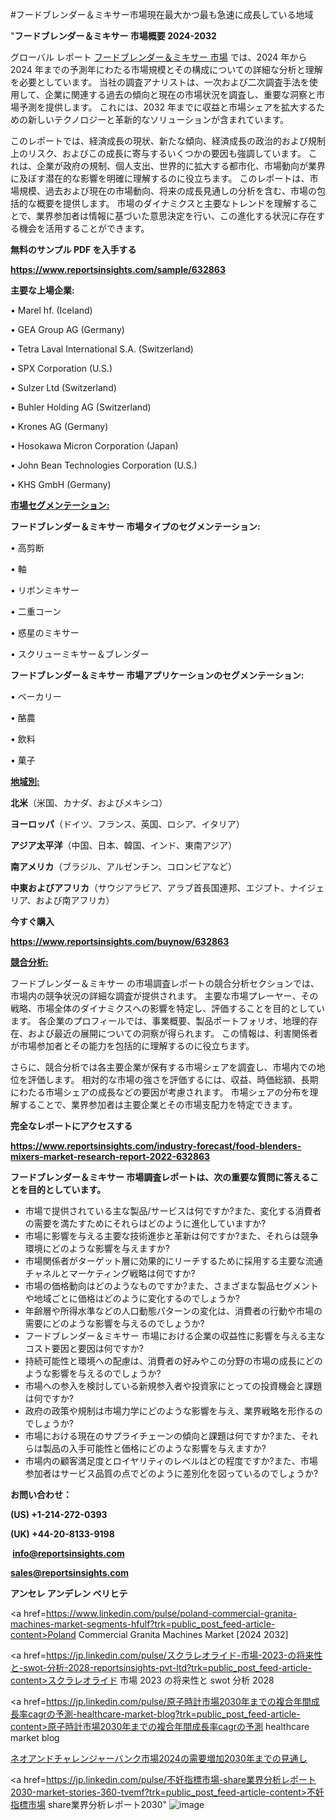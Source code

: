 #フードブレンダー＆ミキサー市場現在最大かつ最も急速に成長している地域

"<strong>フードブレンダー＆ミキサー 市場概要 2024-2032</strong>

グローバル レポート <a href=https://www.reportsinsights.com/sample/632863>フードブレンダー＆ミキサー 市場</a> では、2024 年から 2024 年までの予測年にわたる市場規模とその構成についての詳細な分析と理解を必要としています。 当社の調査アナリストは、一次および二次調査手法を使用して、企業に関連する過去の傾向と現在の市場状況を調査し、重要な洞察と市場予測を提供します。 これには、2032 年までに収益と市場シェアを拡大​​するための新しいテクノロジーと革新的なソリューションが含まれています。

このレポートでは、経済成長の現状、新たな傾向、経済成長の政治的および規制上のリスク、およびこの成長に寄与するいくつかの要因も強調しています。 これは、企業が政府の規制、個人支出、世界的に拡大する都市化、市場動向が業界に及ぼす潜在的な影響を明確に理解するのに役立ちます。 このレポートは、市場規模、過去および現在の市場動向、将来の成長見通しの分析を含む、市場の包括的な概要を提供します。 市場のダイナミクスと主要なトレンドを理解することで、業界参加者は情報に基づいた意思決定を行い、この進化する状況に存在する機会を活用することができます。

<strong><b>無料のサンプル PDF を入手する</b></strong>

<a href=https://www.reportsinsights.com/sample/632863><strong><u>https://www.reportsinsights.com/sample/632863</u></strong></a>

<strong>主要な上場企業:</strong>

• Marel hf. (Iceland)

• GEA Group AG (Germany)

• Tetra Laval International S.A. (Switzerland)

• SPX Corporation (U.S.)

• Sulzer Ltd (Switzerland)

• Buhler Holding AG (Switzerland)

• Krones AG (Germany)

• Hosokawa Micron Corporation (Japan)

• John Bean Technologies Corporation (U.S.)

• KHS GmbH (Germany)

<strong><u>市場セグメンテーション</u></strong><strong><u>:</u></strong>

<strong>フードブレンダー＆ミキサー 市場タイプのセグメンテーション:</strong>

• 高剪断

• 軸

• リボンミキサー

• 二重コーン

• 惑星のミキサー

• スクリューミキサー＆ブレンダー

<strong>フードブレンダー＆ミキサー 市場アプリケーションのセグメンテーション:</strong>

• ベーカリー

• 酪農

• 飲料

• 菓子

<strong><u>地域別</u></strong><strong><u>:</u></strong>

<strong>北米</strong>（米国、カナダ、およびメキシコ）

<strong>ヨーロッパ</strong>（ドイツ、フランス、英国、ロシア、イタリア）

<strong>アジア太平洋</strong>（中国、日本、韓国、インド、東南アジア）

<strong>南アメリカ</strong>（ブラジル、アルゼンチン、コロンビアなど）

<strong>中東およびアフリカ</strong>（サウジアラビア、アラブ首長国連邦、エジプト、ナイジェリア、および南アフリカ）

<strong>今すぐ購入</strong>

<a href=https://www.reportsinsights.com/buynow/632863><strong><u>https://www.reportsinsights.com/buynow/632863</u></strong></a>

<strong><u>競合分析:</u></strong>

フードブレンダー＆ミキサー の市場調査レポートの競合分析セクションでは、市場内の競争状況の詳細な調査が提供されます。 主要な市場プレーヤー、その戦略、市場全体のダイナミクスへの影響を特定し、評価することを目的としています。 各企業のプロフィールでは、事業概要、製品ポートフォリオ、地理的存在、および最近の展開についての洞察が得られます。 この情報は、利害関係者が市場参加者とその能力を包括的に理解するのに役立ちます。

さらに、競合分析では各主要企業が保有する市場シェアを調査し、市場内での地位を評価します。 相対的な市場の強さを評価するには、収益、時価総額、長期にわたる市場シェアの成長などの要因が考慮されます。 市場シェアの分布を理解することで、業界参加者は主要企業とその市場支配力を特定できます。

<strong>完全なレポートにアクセスする</strong>

<a href=https://www.reportsinsights.com/industry-forecast/food-blenders-mixers-market-research-report-2022-632863><strong><u><b>https://www.reportsinsights.com/industry-forecast/food-blenders-mixers-market-research-report-2022-632863</b></u></strong></a>

<strong><b>フードブレンダー＆ミキサー 市場調査レポートは、次の重要な質問に答えることを目的としています。</b></strong>
<ul>
  <li>市場で提供されている主な製品/サービスは何ですか?また、変化する消費者の需要を満たすためにそれらはどのように進化していますか?</li>
  <li>市場に影響を与える主要な技術進歩と革新は何ですか?また、それらは競争環境にどのような影響を与えますか?</li>
  <li>市場関係者がターゲット層に効果的にリーチするために採用する主要な流通チャネルとマーケティング戦略は何ですか?</li>
  <li>市場の価格動向はどのようなものですか?また、さまざまな製品セグメントや地域ごとに価格はどのように変化するのでしょうか?</li>
  <li>年齢層や所得水準などの人口動態パターンの変化は、消費者の行動や市場の需要にどのような影響を与えるのでしょうか?</li>
  <li>フードブレンダー＆ミキサー 市場における企業の収益性に影響を与える主なコスト要因と要因は何ですか?</li>
  <li>持続可能性と環境への配慮は、消費者の好みやこの分野の市場の成長にどのような影響を与えるのでしょうか?</li>
  <li>市場への参入を検討している新規参入者や投資家にとっての投資機会と課題は何ですか?</li>
  <li>政府の政策や規制は市場力学にどのような影響を与え、業界戦略を形作るのでしょうか?</li>
  <li>市場における現在のサプライチェーンの傾向と課題は何ですか?また、それらは製品の入手可能性と価格にどのような影響を与えますか?</li>
  <li>市場内の顧客満足度とロイヤリティのレベルはどの程度ですか?また、市場参加者はサービス品質の点でどのように差別化を図っているのでしょうか?</li>
</ul>
<strong>お問い合わせ：</strong>

<strong>(US) +1-214-272-0393</strong>

<strong>(UK) +44-20-8133-9198</strong>

<strong> </strong><a href=info@reportsinsights.com><strong><u>info@reportsinsights.com</u></strong></a>

<a href=sales@reportsinsights.com><strong><u>sales@reportsinsights.com</u></strong></a>

<strong>アンセレ アンデレン ベリヒテ</strong>

<a href=https://www.linkedin.com/pulse/poland-commercial-granita-machines-market-segments-hfulf?trk=public_post_feed-article-content>Poland Commercial Granita Machines Market [2024 2032]</a>

<a href=https://jp.linkedin.com/pulse/スクラレオライド-市場-2023-の将来性と-swot-分析-2028-reportsinsights-pvt-ltd?trk=public_post_feed-article-content>スクラレオライド 市場 2023 の将来性と swot 分析 2028</a>

<a href=https://jp.linkedin.com/pulse/原子時計市場2030年までの複合年間成長率cagrの予測-healthcare-market-blog?trk=public_post_feed-article-content>原子時計市場2030年までの複合年間成長率cagrの予測 healthcare market blog</a>

<a href=https://www.linkedin.com/pulse/ネオアンドチャレンジャーバンク市場2024の需要増加2030年までの見通し-community-market-research-xf9mf/>ネオアンドチャレンジャーバンク市場2024の需要増加2030年までの見通し</a>

<a href=https://jp.linkedin.com/pulse/不妊指標市場-share業界分析レポート2030-market-stories-360-tvemf?trk=public_post_feed-article-content>不妊指標市場 share業界分析レポート2030</a>"
![image](https://github.com/aanak123/RIMarketer1/assets/158471119/c98faddf-9179-42b6-93d0-ea46ed2fd9f3)
